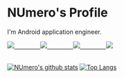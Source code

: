 # NUmero's Profile

I'm Android application engineer.  

<div>
 
<a href="https://twitter.com/NabeCott">
  <img src="https://img.shields.io/badge/@NabeCott-121212?style=flat&logo=twitter" />
</a>

<a rel="me" href="https://androiddev.social/@nabe1216">
　　　　<img src="https://img.shields.io/badge/@NabeCott-121212?style=flat&logo=mastodon" />
</a>

<a href="https://www.instagram.com/wata.cott">
　　　　<img src="https://img.shields.io/badge/@NabeCott-121212?style=flat&logo=instagram" />
</a>

<a href="https://www.threads.net/@wata.cott">
　　　　<img src="https://img.shields.io/badge/Threads@wata.cott-121212?style=flat" />
</a>

<div>

<br />

[![NUmero's github stats](https://github-readme-stats.vercel.app/api?username=NUmeroAndDev&show_icons=true&count_private=true)](https://github.com/anuraghazra/github-readme-stats)
[![Top Langs](https://github-readme-stats.vercel.app/api/top-langs/?username=NUmeroAndDev&layout=compact)](https://github.com/anuraghazra/github-readme-stats)
